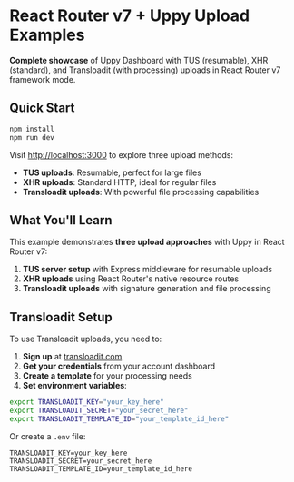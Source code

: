# React Router v7 + Uppy Upload Examples

**Complete showcase** of Uppy Dashboard with TUS (resumable), XHR (standard), and Transloadit (with processing) uploads in React Router v7 framework mode.

## Quick Start

```bash
npm install
npm run dev
```

Visit [http://localhost:3000](http://localhost:3000) to explore three upload methods:
- **TUS uploads**: Resumable, perfect for large files
- **XHR uploads**: Standard HTTP, ideal for regular files
- **Transloadit uploads**: With powerful file processing capabilities

## What You'll Learn

This example demonstrates **three upload approaches** with Uppy in React Router v7:

1. **TUS server setup** with Express middleware for resumable uploads
2. **XHR uploads** using React Router's native resource routes
3. **Transloadit uploads** with signature generation and file processing




## Transloadit Setup

To use Transloadit uploads, you need to:

1. **Sign up** at [transloadit.com](https://transloadit.com)
2. **Get your credentials** from your account dashboard
3. **Create a template** for your processing needs
4. **Set environment variables**:

```bash
export TRANSLOADIT_KEY="your_key_here"
export TRANSLOADIT_SECRET="your_secret_here"
export TRANSLOADIT_TEMPLATE_ID="your_template_id_here"
```

Or create a `.env` file:
```env
TRANSLOADIT_KEY=your_key_here
TRANSLOADIT_SECRET=your_secret_here
TRANSLOADIT_TEMPLATE_ID=your_template_id_here
```

